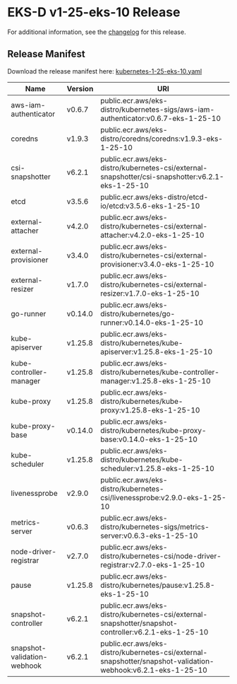# EKS-D v1-25-eks-10 Release

For additional information, see the [changelog](CHANGELOG-v1-25-eks-10.md) for this release.

## Release Manifest

Download the release manifest here: [kubernetes-1-25-eks-10.yaml](https://distro.eks.amazonaws.com/kubernetes-1-25/kubernetes-1-25-eks-10.yaml)

| Name | Version | URI |
|------|---------|-----|
| aws-iam-authenticator | v0.6.7 | public.ecr.aws/eks-distro/kubernetes-sigs/aws-iam-authenticator:v0.6.7-eks-1-25-10 |
| coredns | v1.9.3 | public.ecr.aws/eks-distro/coredns/coredns:v1.9.3-eks-1-25-10 |
| csi-snapshotter | v6.2.1 | public.ecr.aws/eks-distro/kubernetes-csi/external-snapshotter/csi-snapshotter:v6.2.1-eks-1-25-10 |
| etcd | v3.5.6 | public.ecr.aws/eks-distro/etcd-io/etcd:v3.5.6-eks-1-25-10 |
| external-attacher | v4.2.0 | public.ecr.aws/eks-distro/kubernetes-csi/external-attacher:v4.2.0-eks-1-25-10 |
| external-provisioner | v3.4.0 | public.ecr.aws/eks-distro/kubernetes-csi/external-provisioner:v3.4.0-eks-1-25-10 |
| external-resizer | v1.7.0 | public.ecr.aws/eks-distro/kubernetes-csi/external-resizer:v1.7.0-eks-1-25-10 |
| go-runner | v0.14.0 | public.ecr.aws/eks-distro/kubernetes/go-runner:v0.14.0-eks-1-25-10 |
| kube-apiserver | v1.25.8 | public.ecr.aws/eks-distro/kubernetes/kube-apiserver:v1.25.8-eks-1-25-10 |
| kube-controller-manager | v1.25.8 | public.ecr.aws/eks-distro/kubernetes/kube-controller-manager:v1.25.8-eks-1-25-10 |
| kube-proxy | v1.25.8 | public.ecr.aws/eks-distro/kubernetes/kube-proxy:v1.25.8-eks-1-25-10 |
| kube-proxy-base | v0.14.0 | public.ecr.aws/eks-distro/kubernetes/kube-proxy-base:v0.14.0-eks-1-25-10 |
| kube-scheduler | v1.25.8 | public.ecr.aws/eks-distro/kubernetes/kube-scheduler:v1.25.8-eks-1-25-10 |
| livenessprobe | v2.9.0 | public.ecr.aws/eks-distro/kubernetes-csi/livenessprobe:v2.9.0-eks-1-25-10 |
| metrics-server | v0.6.3 | public.ecr.aws/eks-distro/kubernetes-sigs/metrics-server:v0.6.3-eks-1-25-10 |
| node-driver-registrar | v2.7.0 | public.ecr.aws/eks-distro/kubernetes-csi/node-driver-registrar:v2.7.0-eks-1-25-10 |
| pause | v1.25.8 | public.ecr.aws/eks-distro/kubernetes/pause:v1.25.8-eks-1-25-10 |
| snapshot-controller | v6.2.1 | public.ecr.aws/eks-distro/kubernetes-csi/external-snapshotter/snapshot-controller:v6.2.1-eks-1-25-10 |
| snapshot-validation-webhook | v6.2.1 | public.ecr.aws/eks-distro/kubernetes-csi/external-snapshotter/snapshot-validation-webhook:v6.2.1-eks-1-25-10 |
